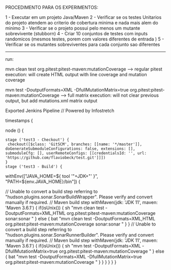 PROCEDIMENTO PARA OS EXPERIMENTOS:

1 - Executar em um projeto Java/Maven
2 - Verificar se os testes Unitarios do projeto atendem ao criterio de cobertura minima e nada mais alem do minimo
3 - Verificar se o projeto possui pelo menos um mutante sobrevivente (stubborn)
4 - Criar 10 conjuntos de testes com inputs randomicos (mesmos testes, porem com valores diferentes de entrada )
5 - Verificar se os mutantes sobreviventes para cada conjunto sao diferentes


-----


run:

mvn clean test org.pitest:pitest-maven:mutationCoverage
--> regular pitest execution:  will create HTML output with line coverage and mutation coverage

mvn test -DoutputFormats=XML -DfullMutationMatrix=true org.pitest:pitest-maven:mutationCoverage
--> full matrix execution: will not clear previous output, but add mutations.xml matrix output

Exported Jenkins Pipeline
// Powered by Infostretch 

timestamps {

node () {

	stage ('test3 - Checkout') {
 	 checkout([$class: 'GitSCM', branches: [[name: '*/master']], doGenerateSubmoduleConfigurations: false, extensions: [], submoduleCfg: [], userRemoteConfigs: [[credentialsId: '', url: 'https://github.com/flaviobeck/test.git']]]) 
	}
	stage ('test3 - Build') {
 	
withEnv(["JAVA_HOME=${ tool '"+JDK+"' }", "PATH=${env.JAVA_HOME}/bin"]) { 

// Unable to convert a build step referring to "hudson.plugins.sonar.SonarBuildWrapper". Please verify and convert manually if required.		// Maven build step
	withMaven(jdk: 'JDK 11', maven: 'Maven 3.6.1') { 
 			if(isUnix()) {
 				sh "mvn clean test -DoutputFormats=XML,HTML org.pitest:pitest-maven:mutationCoverage sonar:sonar " 
			} else { 
 				bat "mvn clean test -DoutputFormats=XML,HTML org.pitest:pitest-maven:mutationCoverage sonar:sonar " 
			} 
 		}
// Unable to convert a build step referring to "hudson.plugins.sonar.SonarRunnerBuilder". Please verify and convert manually if required.		// Maven build step
	withMaven(jdk: 'JDK 11', maven: 'Maven 3.6.1') { 
 			if(isUnix()) {
 				sh "mvn test -DoutputFormats=XML -DfullMutationMatrix=true org.pitest:pitest-maven:mutationCoverage " 
			} else { 
 				bat "mvn test -DoutputFormats=XML -DfullMutationMatrix=true org.pitest:pitest-maven:mutationCoverage " 
			} 
 		} 
	}
}
}
}
